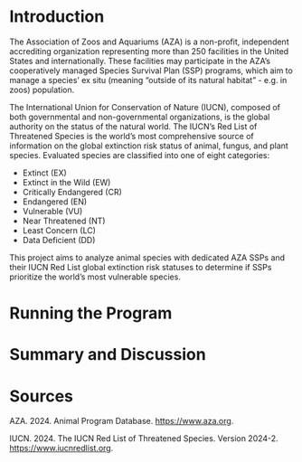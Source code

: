 # Introduction
The Association of Zoos and Aquariums (AZA) is a non-profit, independent accrediting organization representing more than 250 facilities in the United States and internationally. These facilities may participate in the AZA’s cooperatively managed Species Survival Plan (SSP) programs, which aim to manage a species’ ex situ (meaning “outside of its natural habitat” - e.g. in zoos) population. 

The International Union for Conservation of Nature (IUCN), composed of both governmental and non-governmental organizations, is the global authority on the status of the natural world. The IUCN’s Red List of Threatened Species is the world’s most comprehensive source of information on the global extinction risk status of animal, fungus, and plant species. Evaluated species are classified into one of eight categories: 
- Extinct (EX)
- Extinct in the Wild (EW)
- Critically Endangered (CR)
- Endangered (EN)
- Vulnerable (VU)
- Near Threatened (NT)
- Least Concern (LC)
- Data Deficient (DD)

This project aims to analyze animal species with dedicated AZA SSPs and their IUCN Red List global extinction risk statuses to determine if SSPs prioritize the world’s most vulnerable species. 

# Running the Program

# Summary and Discussion 

# Sources
AZA. 2024. Animal Program Database. https://www.aza.org.

IUCN. 2024. The IUCN Red List of Threatened Species. Version 2024-2. https://www.iucnredlist.org.
